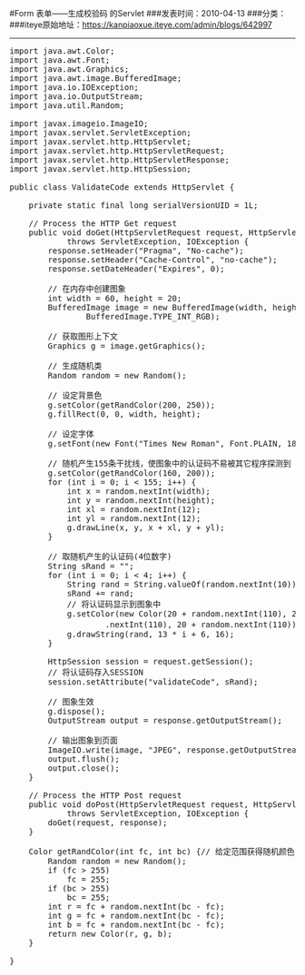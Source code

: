 #Form 表单——生成校验码 的Servlet
###发表时间：2010-04-13
###分类：
###iteye原始地址：<a href="https://kanpiaoxue.iteye.com/admin/blogs/642997" target="_blank">https://kanpiaoxue.iteye.com/admin/blogs/642997</a>

---

<pre name="code" class="java">import java.awt.Color;
import java.awt.Font;
import java.awt.Graphics;
import java.awt.image.BufferedImage;
import java.io.IOException;
import java.io.OutputStream;
import java.util.Random;

import javax.imageio.ImageIO;
import javax.servlet.ServletException;
import javax.servlet.http.HttpServlet;
import javax.servlet.http.HttpServletRequest;
import javax.servlet.http.HttpServletResponse;
import javax.servlet.http.HttpSession;

public class ValidateCode extends HttpServlet {

	private static final long serialVersionUID = 1L;

	// Process the HTTP Get request
	public void doGet(HttpServletRequest request, HttpServletResponse response)
			throws ServletException, IOException {
		response.setHeader("Pragma", "No-cache");
		response.setHeader("Cache-Control", "no-cache");
		response.setDateHeader("Expires", 0);

		// 在内存中创建图象
		int width = 60, height = 20;
		BufferedImage image = new BufferedImage(width, height,
				BufferedImage.TYPE_INT_RGB);

		// 获取图形上下文
		Graphics g = image.getGraphics();

		// 生成随机类
		Random random = new Random();

		// 设定背景色
		g.setColor(getRandColor(200, 250));
		g.fillRect(0, 0, width, height);

		// 设定字体
		g.setFont(new Font("Times New Roman", Font.PLAIN, 18));

		// 随机产生155条干扰线，使图象中的认证码不易被其它程序探测到
		g.setColor(getRandColor(160, 200));
		for (int i = 0; i &lt; 155; i++) {
			int x = random.nextInt(width);
			int y = random.nextInt(height);
			int xl = random.nextInt(12);
			int yl = random.nextInt(12);
			g.drawLine(x, y, x + xl, y + yl);
		}

		// 取随机产生的认证码(4位数字)
		String sRand = "";
		for (int i = 0; i &lt; 4; i++) {
			String rand = String.valueOf(random.nextInt(10));
			sRand += rand;
			// 将认证码显示到图象中
			g.setColor(new Color(20 + random.nextInt(110), 20 + random
					.nextInt(110), 20 + random.nextInt(110)));// 调用函数出来的颜色相同，可能是因为种子太接近，所以只能直接生成
			g.drawString(rand, 13 * i + 6, 16);
		}

		HttpSession session = request.getSession();
		// 将认证码存入SESSION
		session.setAttribute("validateCode", sRand);

		// 图象生效
		g.dispose();
		OutputStream output = response.getOutputStream();

		// 输出图象到页面
		ImageIO.write(image, "JPEG", response.getOutputStream());
		output.flush();
		output.close();
	}

	// Process the HTTP Post request
	public void doPost(HttpServletRequest request, HttpServletResponse response)
			throws ServletException, IOException {
		doGet(request, response);
	}

	Color getRandColor(int fc, int bc) {// 给定范围获得随机颜色
		Random random = new Random();
		if (fc &gt; 255)
			fc = 255;
		if (bc &gt; 255)
			bc = 255;
		int r = fc + random.nextInt(bc - fc);
		int g = fc + random.nextInt(bc - fc);
		int b = fc + random.nextInt(bc - fc);
		return new Color(r, g, b);
	}

}</pre>
<p>&nbsp;</p>